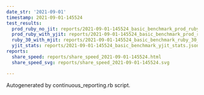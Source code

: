 ```yaml
---
date_str: '2021-09-01'
timestamp: 2021-09-01-145524
test_results:
  prod_ruby_no_jit: reports/2021-09-01-145524_basic_benchmark_prod_ruby_no_jit.json
  prod_ruby_with_yjit: reports/2021-09-01-145524_basic_benchmark_prod_ruby_with_yjit.json
  ruby_30_with_mjit: reports/2021-09-01-145524_basic_benchmark_ruby_30_with_mjit.json
  yjit_stats: reports/2021-09-01-145524_basic_benchmark_yjit_stats.json
reports:
  share_speed: reports/share_speed_2021-09-01-145524.html
  share_speed_svg: reports/share_speed_2021-09-01-145524.svg

---
```

Autogenerated by continuous_reporting.rb script.
